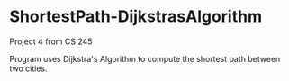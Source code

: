# ShortestPath-DijkstrasAlgorithm
Project 4 from CS 245

Program uses Dijkstra's Algorithm to compute the shortest path between two cities.
